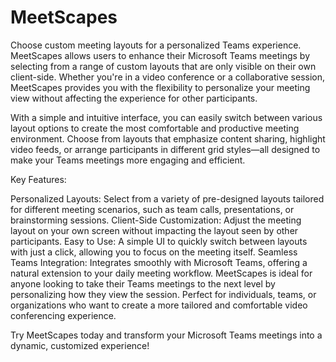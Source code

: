 # MeetScapes
Choose custom meeting layouts for a personalized Teams experience.
MeetScapes allows users to enhance their Microsoft Teams meetings by selecting from a range of custom layouts that are only visible on their own client-side. Whether you're in a video conference or a collaborative session, MeetScapes provides you with the flexibility to personalize your meeting view without affecting the experience for other participants.

With a simple and intuitive interface, you can easily switch between various layout options to create the most comfortable and productive meeting environment. Choose from layouts that emphasize content sharing, highlight video feeds, or arrange participants in different grid styles—all designed to make your Teams meetings more engaging and efficient.

Key Features:

Personalized Layouts: Select from a variety of pre-designed layouts tailored for different meeting scenarios, such as team calls, presentations, or brainstorming sessions.
Client-Side Customization: Adjust the meeting layout on your own screen without impacting the layout seen by other participants.
Easy to Use: A simple UI to quickly switch between layouts with just a click, allowing you to focus on the meeting itself.
Seamless Teams Integration: Integrates smoothly with Microsoft Teams, offering a natural extension to your daily meeting workflow.
MeetScapes is ideal for anyone looking to take their Teams meetings to the next level by personalizing how they view the session. Perfect for individuals, teams, or organizations who want to create a more tailored and comfortable video conferencing experience.

Try MeetScapes today and transform your Microsoft Teams meetings into a dynamic, customized experience!
